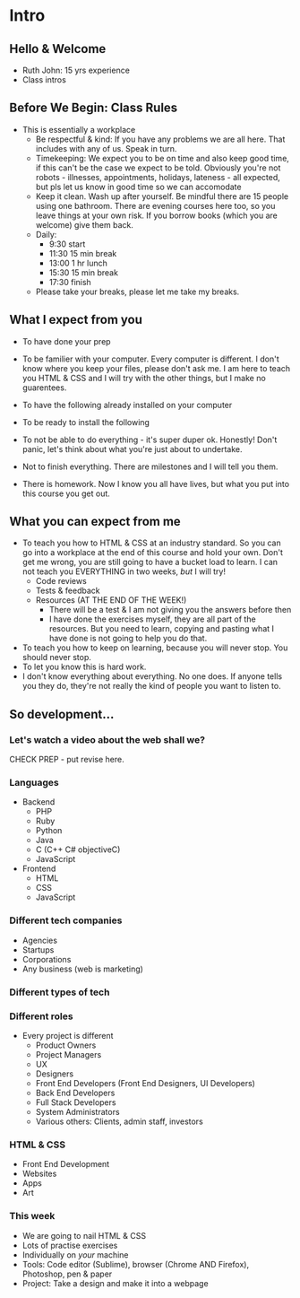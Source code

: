 # Intro

## Hello & Welcome

- Ruth John: 15 yrs experience
- Class intros

## Before We Begin: Class Rules

- This is essentially a workplace
	- Be respectful & kind: If you have any problems we are all here. That includes with any of us. Speak in turn.
	- Timekeeping: We expect you to be on time and also keep good time, if this can't be the case we expect to be told. Obviously you're not robots - illnesses, appointments, holidays, lateness - all expected, but pls let us know in good time so we can accomodate
	- Keep it clean. Wash up after yourself. Be mindful there are 15 people using one bathroom. There are evening courses here too, so you leave things at your own risk. If you borrow books (which you are welcome) give them back.
	- Daily:
		- 9:30 start
		- 11:30 15 min break
		- 13:00 1 hr lunch
		- 15:30 15 min break
		- 17:30 finish
	- Please take your breaks, please let me take my breaks.

## What I expect from you

- To have done your prep
- To be familier with your computer. Every computer is different. I don't know where you keep your files, please don't ask me. I am here to teach you HTML & CSS and I will try with the other things, but I make no guarentees.
- To have the following already installed on your computer

- To be ready to install the following

- To not be able to do everything - it's super duper ok. Honestly! Don't panic, let's think about what you're just about to undertake.
- Not to finish everything. There are milestones and I will tell you them.
- There is homework. Now I know you all have lives, but what you put into this course you get out.

## What you can expect from me

- To teach you how to HTML & CSS at an industry standard. So you can go into a workplace at the end of this course and hold your own. Don't get me wrong, you are still going to have a bucket load to learn. I can not teach you EVERYTHING in two weeks, _but_ I will try!
	- Code reviews
	- Tests & feedback
	- Resources (AT THE END OF THE WEEK!)
		- There will be a test & I am not giving you the answers before then
		- I have done the exercises myself, they are all part of the resources. But you need to learn, copying and pasting what I have done is not going to help you do that.
- To teach you how to keep on learning, because you will never stop. You should never stop.
- To let you know this is hard work.
- I don't know everything about everything. No one does. If anyone tells you they do, they're not really the kind of people you want to listen to.

## So development...

### Let's watch a video about the web shall we?
CHECK PREP - put revise here.

### Languages

- Backend
	- PHP
	- Ruby
	- Python
	- Java
	- C (C++ C# objectiveC)
	- JavaScript
- Frontend
	- HTML
	- CSS
	- JavaScript

### Different tech companies

- Agencies
- Startups
- Corporations
- Any business (web is marketing)

### Different types of tech

### Different roles

- Every project is different
	- Product Owners
	- Project Managers
	- UX
	- Designers
	- Front End Developers (Front End Designers, UI Developers)
	- Back End Developers
	- Full Stack Developers
	- System Administrators
	- Various others: Clients, admin staff, investors

### HTML & CSS

- Front End Development
- Websites
- Apps
- Art

### This week

- We are going to nail HTML & CSS
- Lots of practise exercises
- Individually on *your* machine
- Tools: Code editor (Sublime), browser (Chrome AND Firefox), Photoshop, pen & paper
- Project: Take a design and make it into a webpage



